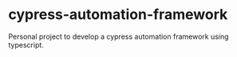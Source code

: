 # cypress-automation-framework
Personal project to develop a cypress automation framework using typescript.
